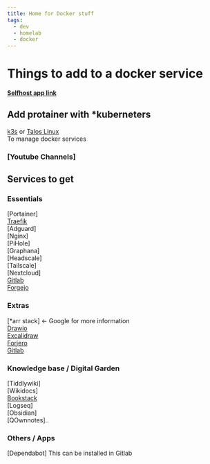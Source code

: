 ```yaml
---
title: Home for Docker stuff
tags: 
  - dev
  - homelab
  - docker
---
```


# Things to add to a docker service

[**Selfhost app link**](https://selfh.st/apps/)

## Add protainer with *kuberneters
[k3s](https://k3s.io/) or [Talos Linux](https://www.talos.dev)  
To manage docker services

### [Youtube Channels]

## Services to get

### Essentials

[Portainer]  
[Traefik](https://traefik.io/)  
[Adguard]  
[Nginx]  
[PiHole]  
[Graphana]  
[Headscale]  
[Tailscale]  
[Nextcloud]  
[Gitlab](https://about.gitlab.com/install/)  
[Forgejo](https://forgejo.org)  

### Extras

[*arr stack] <- Google for more information  
[Drawio](https://www.drawio.com/)  
[Excalidraw](https://github.com/excalidraw/excalidraw)  
[Forjero](https://forgejo.org/)  
[Gitlab](https://about.gitlab.com/install/)  


### Knowledge base / Digital Garden

[Tiddlywiki]  
[Wikidocs]  
[Bookstack](https://www.bookstackapp.com/)  
[Logseq]  
[Obsidian]  
[QOwnnotes]..

### Others / Apps

[Dependabot] This can be installed in Gitlab
